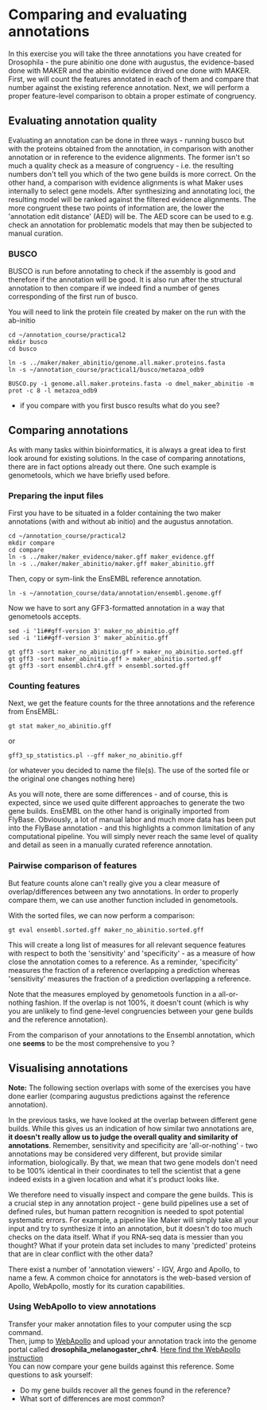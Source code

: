 # Comparing and evaluating annotations

In this exercise you will take the three annotations you have created for Drosophila - the pure abinitio one done with augustus, the evidence-based done with MAKER and the abinitio evidence drived one done with MAKER. First, we will count the features annotated in each of them and compare that number against the existing reference annotation. Next, we will perform a proper feature-level comparison to obtain a proper estimate of congruency.

## Evaluating annotation quality

Evaluating an annotation can be done in three ways - running busco but with the proteins obtained from the annotation, in comparison with another annotation or in reference to the evidence alignments. The former isn't so much a quality check as a measure of congruency - i.e. the resulting numbers don't tell you which of the two gene builds is more correct. On the other hand, a comparison with evidence alignments is what Maker uses internally to select gene models. After synthesizing and annotating loci, the resulting model will be ranked against the filtered evidence alignments. The more congruent these two points of information are, the lower the 'annotation edit distance' (AED) will be. The AED score can be used to e.g. check an annotation for problematic models that may then be subjected to manual curation.

### BUSCO

BUSCO is run before annotating to check if the assembly is good and therefore if the annotation will be good. It is also run after the structural annotation to then compare if we indeed find a number of genes corresponding of the first run of busco.

You will need to link the protein file created by maker on the run with the ab-initio
```
cd ~/annotation_course/practical2
mkdir busco
cd busco

ln -s ../maker/maker_abinitio/genome.all.maker.proteins.fasta
ln -s ~/annotation_course/practical1/busco/metazoa_odb9

BUSCO.py -i genome.all.maker.proteins.fasta -o dmel_maker_abinitio -m prot -c 8 -l metazoa_odb9
```
- if you compare with you first busco results what do you see?

## Comparing annotations

As with many tasks within bioinformatics, it is always a great idea to first look around for existing solutions. In the case of comparing annotations, there are in fact options already out there. One such example is genometools, which we have briefly used before.


### Preparing the input files
First you have to be situated in a folder containing the two maker annotations (with and without ab initio) and the augustus annotation. 
```
cd ~/annotation_course/practical2
mkdir compare
cd compare
ln -s ../maker/maker_evidence/maker.gff maker_evidence.gff 
ln -s ../maker/maker_abinitio/maker.gff maker_abinitio.gff 
```

Then, copy or sym-link the EnsEMBL reference annotation.
```
ln -s ~/annotation_course/data/annotation/ensembl.genome.gff
```

Now we have to sort any GFF3-formatted annotation in a way that genometools accepts.
```
sed -i '1i##gff-version 3' maker_no_abinitio.gff
sed -i '1i##gff-version 3' maker_abinitio.gff

gt gff3 -sort maker_no_abinitio.gff > maker_no_abinitio.sorted.gff 
gt gff3 -sort maker_abinitio.gff > maker_abinitio.sorted.gff 
gt gff3 -sort ensembl.chr4.gff > ensembl.sorted.gff 
```

### Counting features

Next, we get the feature counts for the three annotations and the reference from EnsEMBL:
```
gt stat maker_no_abinitio.gff
```
or
```
gff3_sp_statistics.pl --gff maker_no_abinitio.gff
```

(or whatever you decided to name the file(s). The use of the sorted file or the original one changes nothing here)

As you will note, there are some differences - and of course, this is expected, since we used quite different approaches to generate the two gene builds. EnsEMBL on the other hand is originally imported from FlyBase. Obviously, a lot of manual labor and much more data has been put into the FlyBase annotation - and this highlights a common limitation of any computational pipeline. You will simply never reach the same level of quality and detail as seen in a manually curated reference annotation.

### Pairwise comparison of features

But feature counts alone can't really give you a clear measure of overlap/differences between any two annotations. In order to properly compare them, we can use another function included in genometools.

With the sorted files, we can now perform a comparison:
```
gt eval ensembl.sorted.gff maker_no_abinitio.sorted.gff  
```
This will create a long list of measures for all relevant sequence features with respect to both the 'sensitivity' and 'specificity' - as a measure of how close the annotation comes to a reference. As a reminder, 'specificity' measures the fraction of a reference overlapping a prediction whereas 'sensitivity' measures the fraction of a prediction overlapping a reference.

Note that the measures employed by genometools function in a all-or-nothing fashion. If the overlap is not 100%, it doesn't count (which is why you are unlikely to find gene-level congruencies between your gene builds and the reference annotation).  

From the comparison of your annotations to the Ensembl annotation, which one **seems** to be the most comprehensive to you ?

## Visualising annotations

**Note:** The following section overlaps with some of the exercises you have done earlier (comparing augustus predictions against the reference annotation).

In the previous tasks, we have looked at the overlap between different gene builds. While this gives us an indication of how similar two annotations are, **it doesn't really allow us to judge the overall quality and similarity of annotations**. Remember, sensitivity and specificity are 'all-or-nothing' - two annotations may be considered very different, but provide similar information, biologically. By that, we mean that two gene models don't need to be 100% identical in their coordinates to tell the scientist that a gene indeed exists in a given location and what it's product looks like.

We therefore need to visually inspect and compare the gene builds. This is a crucial step in any annotation project - gene build pipelines use a set of defined rules, but human pattern recognition is needed to spot potential systematic errors. For example, a pipeline like Maker will simply take all your input and try to synthesize it into an annotation, but it doesn't do too much checks on the data itself. What if you RNA-seq data is messier than you thought? What if your protein data set includes to many 'predicted' proteins that are in clear conflict with the other data?

There exist a number of 'annotation viewers' - IGV, Argo and Apollo, to name a few. A common choice for annotators is the web-based version of Apollo, WebApollo, mostly for its curation capabilities.

### Using WebApollo to view annotations
Transfer your maker annotation files to your computer using the scp command.  
Then, jump to [WebApollo](http://annotation-prod.scilifelab.se:8080/NBIS_course/) and upload your annotation track into the genome portal called **drosophila\_melanogaster\_chr4**. [Here find the WebApollo instruction](UsingWebapollo)  
You can now compare your gene builds against this reference. Some questions to ask yourself:

- Do my gene builds recover all the genes found in the reference?  
- What sort of differences are most common?  
